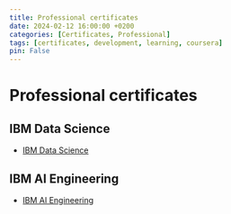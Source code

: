```yaml
---
title: Professional certificates
date: 2024-02-12 16:00:00 +0200
categories: [Certificates, Professional]
tags: [certificates, development, learning, coursera]
pin: False
---
```

# Professional certificates

## IBM Data Science

* [IBM Data Science](https://coursera.org/share/f401845cec35c37c56ebac523eb325d1)


## IBM AI Engineering

* [IBM AI Engineering](https://coursera.org/share/3f810ac4581c831567883b74bdcd6dae)
